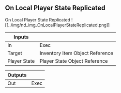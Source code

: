 ## On Local Player State Replicated
On Local Player State Replicated
![[../img/nd_img_OnLocalPlayerStateReplicated.png]]

|Inputs||
|--|--|
| In | Exec |
| Target | Inventory Item Object Reference |
| Player State | Player State Object Reference |

|Outputs||
|--|--|
| Out | Exec |
